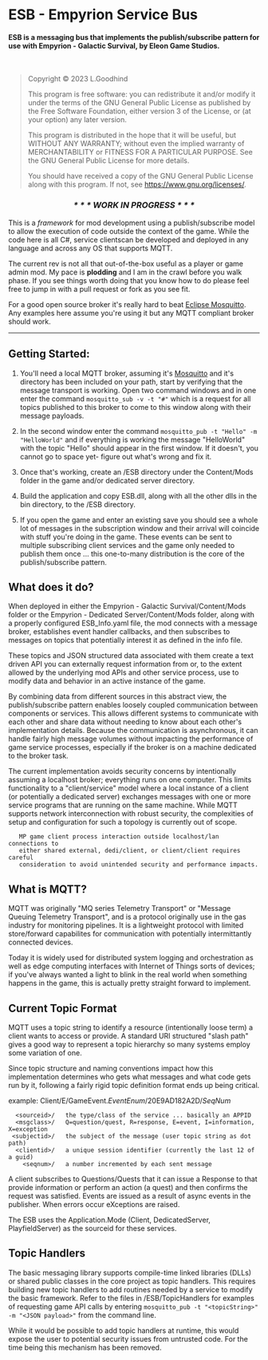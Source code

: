 # ESB - Empyrion Service Bus

#### ESB is a messaging bus that implements the publish/subscribe pattern for use with Empyrion - Galactic Survival, by Eleon Game Studios.
<br>

> Copyright &copy; 2023 L.Goodhind
>
> This program is free software: you can redistribute it and/or 
modify it under the terms of the GNU General Public License as published by
the Free Software Foundation, either version 3 of the License, or (at your 
option) any later version.
> 
> This program is distributed in the hope that it will be useful,
but WITHOUT ANY WARRANTY; without even the implied warranty of
MERCHANTABILITY or FITNESS FOR A PARTICULAR PURPOSE.  See the
GNU General Public License for more details.
>
> You should have received a copy of the GNU General Public License
along with this program.  If not, see <https://www.gnu.org/licenses/>.


### <p style="text-align: center;font-style: italic">* * * WORK IN PROGRESS * * *</p>

This is a *framework* for mod development using a publish/subscribe model to allow the execution of code outside the context of the game. While the code here is all C#, service clientscan be developed and deployed in any language and across any OS that supports MQTT.

The current rev is not all that out-of-the-box useful as a player or game admin mod. My pace is **plodding** and I am in the crawl before you walk phase. If you see things worth doing that you know how to do please feel free to jump in with a pull request or fork as you see fit.

For a good open source broker it's really hard to beat [Eclipse Mosquitto](https://mosquitto.org/). Any examples 
here assume you're using it but any MQTT compliant broker should work.

***
## Getting Started:

1. You'll need a local MQTT broker, assuming it's [Mosquitto](https://mosquitto.org/) and it's directory has been included on your path, start by verifying that the message transport is working. Open two command windows and in one enter the command `mosquitto_sub -v -t "#"` which is a request for all topics published to this broker to come to this window along with their message payloads.

1. In the second window enter the command `mosquitto_pub -t "Hello" -m "HelloWorld"` and if everything is working the message "HelloWorld" with the topic "Hello" should appear in the first window. If it doesn't, you cannot go to space yet- figure out what's wrong and fix it.

1. Once that's working, create an /ESB directory under the Content/Mods folder in the game and/or dedicated server directory. 

1. Build the application and copy ESB.dll, along with all the other dlls in the bin directory, to the /ESB directory.

1. If you open the game and enter an existing save you should see a whole lot of messages in the subscription window and their arrival will coincide with stuff you're doing in the game. These events can be sent to multiple subscribing client services and the game only needed to publish them once ... this one-to-many distribution is the core of the publish/subscribe pattern.

## What does it do?

When deployed in either the Empyrion - Galactic Survival/Content/Mods folder or the Empyrion - Dedicated Server/Content/Mods folder, along with a properly configured ESB_Info.yaml file, the mod connects with a message broker, establishes event handler callbacks, and then subscribes to messages on topics that potentially interest it as defined in the info file. 

These topics and JSON structured data associated with them create a text driven API you can externally request information from or, to the extent allowed by the underlying mod APIs and other service process, use to modify data and behavior in an active instance of the game. 

By combining data from different sources in this abstract view, the publish/subscribe pattern enables loosely coupled communication between components or services. This allows different systems to communicate with each other and share data without needing to know about each other's implementation details. Because the communication is asynchronous, it can handle fairly high message volumes without impacting the performance of game service processes, especially if the broker is on a machine dedicated to the broker task.

The current implementation avoids security concerns by intentionally assuming a localhost broker; everything runs on one computer. This limits functionality to a "client/service" model where a local instance of a client (or potentially a dedicated server) exchanges messages with one or more service programs that are running on the same machine. While MQTT supports network interconnection with robust security, the complexities of setup and configuration for such a topology is currently out of scope.

       MP game client process interaction outside localhost/lan connections to 
       either shared external, dedi/client, or client/client requires careful 
       consideration to avoid unintended security and performance impacts.


## What is MQTT?

MQTT was originally "MQ series Telemetry Transport" or "Message Queuing Telemetry Transport", and is a protocol originally use in the gas industry for monitoring pipelines. It is a lightweight protocol with limited store/forward capabilites for communication with potentially intermittantly connected devices.

Today it is widely used for distributed system logging and orchestration as well as edge computing interfaces with Internet of Things sorts of devices; if you've always wanted a light to blink in the real world when something happens in the game, this is actually pretty straight forward to implement.

## Current Topic Format

MQTT uses a topic string to identify a resource (intentionally loose term) a client wants to access or provide. A standard URI structured "slash path" gives a good way to represent a topic hierarchy so many systems employ some variation of one.

Since topic structure and naming conventions impact how this implementation determines who gets what messages and what code gets run by it, following a fairly rigid topic definition format ends up being critical.

 example:    Client/E/GameEvent.*EventEnum*/20E9AD182A2D/*SeqNum*

      <sourceid>/   the type/class of the service ... basically an APPID
      <msgclass>/   Q=question/quest, R=response, E=event, I=information, X=exception
     <subjectid>/   the subject of the message (user topic string as dot path) 
      <clientid>/   a unique session identifier (currently the last 12 of a guid)
        <seqnum>/   a number incremented by each sent message  

A client subscribes to Questions/Quests that it can issue a Response to that provide information or perform an action (a quest) and then confirms the request was satisfied. Events are issued as a result of async events in the publisher. When errors occur eXceptions are raised.

The ESB uses the Application.Mode (Client, DedicatedServer, PlayfieldServer) as the sourceid for these services.

## Topic Handlers

The basic messaging library supports compile-time linked libraries (DLLs) or shared public classes in the core project as topic handlers. This requires building new topic handlers to add routines needed by a service to modify the basic framework. Refer to the files in /ESB/TopicHandlers for examples of requesting game API calls by entering `mosquitto_pub -t "<topicString>" -m "<JSON payload>"` from the command line. 

While it would be possible to add topic handlers at runtime, this would expose the user to potential security issues from untrusted code. For the time being this mechanism has been removed.
